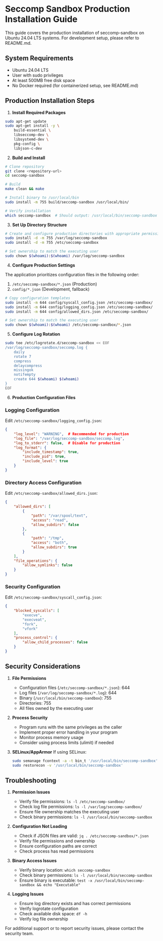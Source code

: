 # Seccomp Sandbox Production Installation Guide

This guide covers the production installation of seccomp-sandbox on Ubuntu 24.04 LTS systems. For development setup, please refer to README.md.

## System Requirements

- Ubuntu 24.04 LTS
- User with sudo privileges
- At least 500MB free disk space
- No Docker required (for containerized setup, see README.md)

## Production Installation Steps

1. **Install Required Packages**

```bash
sudo apt-get update
sudo apt-get install -y \
    build-essential \
    libseccomp-dev \
    libsystemd-dev \
    pkg-config \
    libjson-c-dev
```

2. **Build and Install**

```bash
# Clone repository
git clone <repository-url>
cd seccomp-sandbox

# Build
make clean && make

# Install binary to /usr/local/bin
sudo install -m 755 build/seccomp-sandbox /usr/local/bin/

# Verify installation
which seccomp-sandbox  # Should output: /usr/local/bin/seccomp-sandbox
```

3. **Set Up Directory Structure**

```bash
# Create and configure production directories with appropriate permissions
sudo install -d -m 755 /var/log/seccomp-sandbox
sudo install -d -m 755 /etc/seccomp-sandbox

# Set ownership to match the executing user
sudo chown $(whoami):$(whoami) /var/log/seccomp-sandbox
```

4. **Configure Production Settings**

The application prioritizes configuration files in the following order:
1. `/etc/seccomp-sandbox/*.json` (Production)
2. `config/*.json` (Development, fallback)

```bash
# Copy configuration templates
sudo install -m 644 config/syscall_config.json /etc/seccomp-sandbox/
sudo install -m 644 config/logging_config.json /etc/seccomp-sandbox/
sudo install -m 644 config/allowed_dirs.json /etc/seccomp-sandbox/

# Set ownership to match the executing user
sudo chown $(whoami):$(whoami) /etc/seccomp-sandbox/*.json
```

5. **Configure Log Rotation**

```bash
sudo tee /etc/logrotate.d/seccomp-sandbox << EOF
/var/log/seccomp-sandbox/seccomp.log {
    daily
    rotate 7
    compress
    delaycompress
    missingok
    notifempty
    create 644 $(whoami) $(whoami)
}
EOF
```

6. **Production Configuration Files**

### Logging Configuration
Edit `/etc/seccomp-sandbox/logging_config.json`:

```json
{
    "log_level": "WARNING",  # Recommended for production
    "log_file": "/var/log/seccomp-sandbox/seccomp.log",
    "log_to_stderr": false,  # Disable for production
    "log_format": {
        "include_timestamp": true,
        "include_pid": true,
        "include_level": true
    }
}
```

### Directory Access Configuration
Edit `/etc/seccomp-sandbox/allowed_dirs.json`:

```json
{
    "allowed_dirs": [
        {
            "path": "/var/spool/text",
            "access": "read",
            "allow_subdirs": false
        },
        {
            "path": "/tmp",
            "access": "both",
            "allow_subdirs": true
        }
    ],
    "file_operations": {
        "allow_symlinks": false
    }
}
```

### Security Configuration
Edit `/etc/seccomp-sandbox/syscall_config.json`:

```json
{
    "blocked_syscalls": [
        "execve",
        "execveat",
        "fork",
        "vfork"
    ],
    "process_control": {
        "allow_child_processes": false
    }
}
```

## Security Considerations

1. **File Permissions**
   - Configuration files (`/etc/seccomp-sandbox/*.json`): 644
   - Log files (`/var/log/seccomp-sandbox/*.log`): 644
   - Binary (`/usr/local/bin/seccomp-sandbox`): 755
   - Directories: 755
   - All files owned by the executing user

2. **Process Security**
   - Program runs with the same privileges as the caller
   - Implement proper error handling in your program
   - Monitor process memory usage
   - Consider using process limits (ulimit) if needed

3. **SELinux/AppArmor**
   If using SELinux:
   ```bash
   sudo semanage fcontext -a -t bin_t '/usr/local/bin/seccomp-sandbox'
   sudo restorecon -v '/usr/local/bin/seccomp-sandbox'
   ```

## Troubleshooting

1. **Permission Issues**
   - Verify file permissions: `ls -l /etc/seccomp-sandbox/`
   - Check log file permissions: `ls -l /var/log/seccomp-sandbox/`
   - Ensure file ownership matches the executing user
   - Check binary permissions: `ls -l /usr/local/bin/seccomp-sandbox`

2. **Configuration Not Loading**
   - Check if JSON files are valid: `jq . /etc/seccomp-sandbox/*.json`
   - Verify file permissions and ownership
   - Ensure configuration paths are correct
   - Check process has read permissions

3. **Binary Access Issues**
   - Verify binary location: `which seccomp-sandbox`
   - Check binary permissions: `ls -l /usr/local/bin/seccomp-sandbox`
   - Ensure binary is executable: `test -x /usr/local/bin/seccomp-sandbox && echo "Executable"`

4. **Logging Issues**
   - Ensure log directory exists and has correct permissions
   - Verify logrotate configuration
   - Check available disk space: `df -h`
   - Verify log file ownership

For additional support or to report security issues, please contact the security team.
